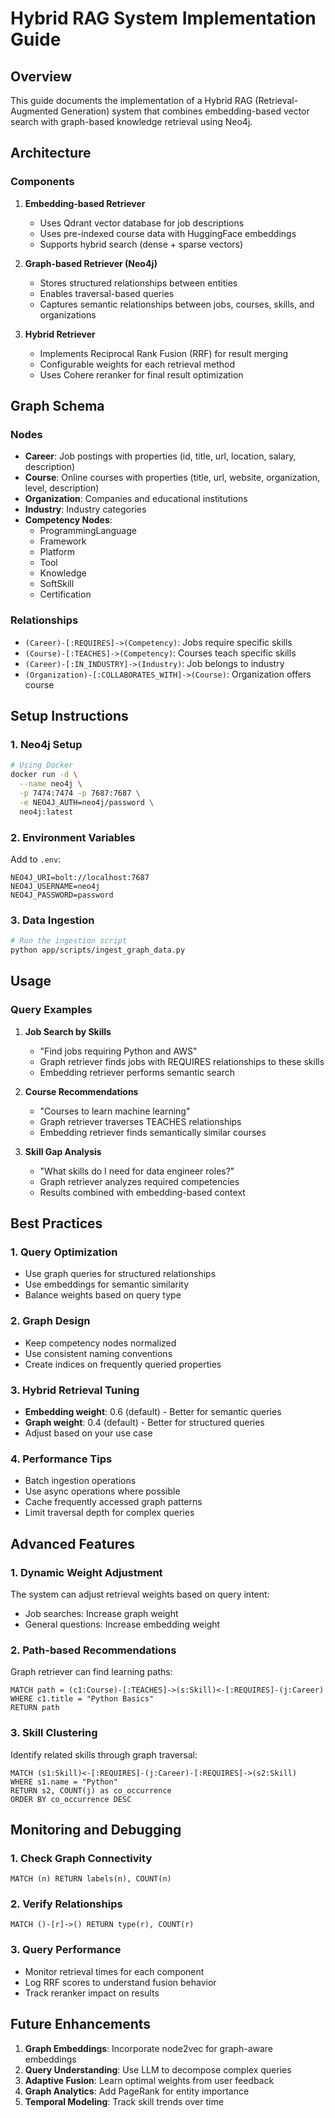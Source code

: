 # Hybrid RAG System Implementation Guide

## Overview

This guide documents the implementation of a Hybrid RAG (Retrieval-Augmented Generation) system that combines embedding-based vector search with graph-based knowledge retrieval using Neo4j.

## Architecture

### Components

1. **Embedding-based Retriever**
   - Uses Qdrant vector database for job descriptions
   - Uses pre-indexed course data with HuggingFace embeddings
   - Supports hybrid search (dense + sparse vectors)

2. **Graph-based Retriever (Neo4j)**
   - Stores structured relationships between entities
   - Enables traversal-based queries
   - Captures semantic relationships between jobs, courses, skills, and organizations

3. **Hybrid Retriever**
   - Implements Reciprocal Rank Fusion (RRF) for result merging
   - Configurable weights for each retrieval method
   - Uses Cohere reranker for final result optimization

## Graph Schema

### Nodes
- **Career**: Job postings with properties (id, title, url, location, salary, description)
- **Course**: Online courses with properties (title, url, website, organization, level, description)
- **Organization**: Companies and educational institutions
- **Industry**: Industry categories
- **Competency Nodes**:
  - ProgrammingLanguage
  - Framework
  - Platform
  - Tool
  - Knowledge
  - SoftSkill
  - Certification

### Relationships
- `(Career)-[:REQUIRES]->(Competency)`: Jobs require specific skills
- `(Course)-[:TEACHES]->(Competency)`: Courses teach specific skills
- `(Career)-[:IN_INDUSTRY]->(Industry)`: Job belongs to industry
- `(Organization)-[:COLLABORATES_WITH]->(Course)`: Organization offers course

## Setup Instructions

### 1. Neo4j Setup

```bash
# Using Docker
docker run -d \
  --name neo4j \
  -p 7474:7474 -p 7687:7687 \
  -e NEO4J_AUTH=neo4j/password \
  neo4j:latest
```

### 2. Environment Variables

Add to `.env`:
```env
NEO4J_URI=bolt://localhost:7687
NEO4J_USERNAME=neo4j
NEO4J_PASSWORD=password
```

### 3. Data Ingestion

```bash
# Run the ingestion script
python app/scripts/ingest_graph_data.py
```

## Usage

### Query Examples

1. **Job Search by Skills**
   - "Find jobs requiring Python and AWS"
   - Graph retriever finds jobs with REQUIRES relationships to these skills
   - Embedding retriever performs semantic search

2. **Course Recommendations**
   - "Courses to learn machine learning"
   - Graph retriever traverses TEACHES relationships
   - Embedding retriever finds semantically similar courses

3. **Skill Gap Analysis**
   - "What skills do I need for data engineer roles?"
   - Graph retriever analyzes required competencies
   - Results combined with embedding-based context

## Best Practices

### 1. Query Optimization
- Use graph queries for structured relationships
- Use embeddings for semantic similarity
- Balance weights based on query type

### 2. Graph Design
- Keep competency nodes normalized
- Use consistent naming conventions
- Create indices on frequently queried properties

### 3. Hybrid Retrieval Tuning
- **Embedding weight**: 0.6 (default) - Better for semantic queries
- **Graph weight**: 0.4 (default) - Better for structured queries
- Adjust based on your use case

### 4. Performance Tips
- Batch ingestion operations
- Use async operations where possible
- Cache frequently accessed graph patterns
- Limit traversal depth for complex queries

## Advanced Features

### 1. Dynamic Weight Adjustment
The system can adjust retrieval weights based on query intent:
- Job searches: Increase graph weight
- General questions: Increase embedding weight

### 2. Path-based Recommendations
Graph retriever can find learning paths:
```cypher
MATCH path = (c1:Course)-[:TEACHES]->(s:Skill)<-[:REQUIRES]-(j:Career)
WHERE c1.title = "Python Basics"
RETURN path
```

### 3. Skill Clustering
Identify related skills through graph traversal:
```cypher
MATCH (s1:Skill)<-[:REQUIRES]-(j:Career)-[:REQUIRES]->(s2:Skill)
WHERE s1.name = "Python"
RETURN s2, COUNT(j) as co_occurrence
ORDER BY co_occurrence DESC
```

## Monitoring and Debugging

### 1. Check Graph Connectivity
```cypher
MATCH (n) RETURN labels(n), COUNT(n)
```

### 2. Verify Relationships
```cypher
MATCH ()-[r]->() RETURN type(r), COUNT(r)
```

### 3. Query Performance
- Monitor retrieval times for each component
- Log RRF scores to understand fusion behavior
- Track reranker impact on results

## Future Enhancements

1. **Graph Embeddings**: Incorporate node2vec for graph-aware embeddings
2. **Query Understanding**: Use LLM to decompose complex queries
3. **Adaptive Fusion**: Learn optimal weights from user feedback
4. **Graph Analytics**: Add PageRank for entity importance
5. **Temporal Modeling**: Track skill trends over time 